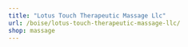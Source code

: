 ```yaml
---
title: "Lotus Touch Therapeutic Massage Llc"
url: /boise/lotus-touch-therapeutic-massage-llc/
shop: massage
---
```

